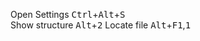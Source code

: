 ﻿Open Settings       <kbd>Ctrl</kbd>+<kbd>Alt</kbd>+<kbd>S</kbd>   
Show structure      <kbd>Alt</kbd>+<kbd>2</kbd>
Locate file         <kbd>Alt</kbd>+<kbd>F1</kbd>,<kbd>1</kbd>